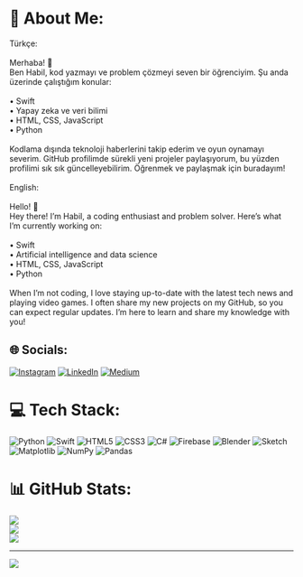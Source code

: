 # 💫 About Me:
Türkçe:<br><br>Merhaba! 👋<br>Ben Habil, kod yazmayı ve problem çözmeyi seven bir öğrenciyim. Şu anda üzerinde çalıştığım konular:<br><br>	•	Swift<br>	•	Yapay zeka ve veri bilimi<br>	•	HTML, CSS, JavaScript<br>	•	Python<br><br>Kodlama dışında teknoloji haberlerini takip ederim ve oyun oynamayı severim. GitHub profilimde sürekli yeni projeler paylaşıyorum, bu yüzden profilimi sık sık güncelleyebilirim. Öğrenmek ve paylaşmak için buradayım!<br><br>English:<br><br>Hello! 👋<br>Hey there! I’m Habil, a coding enthusiast and problem solver. Here’s what I’m currently working on:<br><br>	•	Swift<br>	•	Artificial intelligence and data science<br>	•	HTML, CSS, JavaScript<br>	•	Python<br><br>When I’m not coding, I love staying up-to-date with the latest tech news and playing video games. I often share my new projects on my GitHub, so you can expect regular updates. I’m here to learn and share my knowledge with you!<br>


## 🌐 Socials:
[![Instagram](https://img.shields.io/badge/Instagram-%23E4405F.svg?logo=Instagram&logoColor=white)](https://instagram.com/https://www.instagram.com/habildem/) [![LinkedIn](https://img.shields.io/badge/LinkedIn-%230077B5.svg?logo=linkedin&logoColor=white)](https://linkedin.com/in/https://www.linkedin.com/in/habil-demirci/) [![Medium](https://img.shields.io/badge/Medium-12100E?logo=medium&logoColor=white)](https://medium.com/@https://medium.com/@habildmrc) 

# 💻 Tech Stack:
![Python](https://img.shields.io/badge/python-3670A0?style=for-the-badge&logo=python&logoColor=ffdd54) ![Swift](https://img.shields.io/badge/swift-F54A2A?style=for-the-badge&logo=swift&logoColor=white) ![HTML5](https://img.shields.io/badge/html5-%23E34F26.svg?style=for-the-badge&logo=html5&logoColor=white) ![CSS3](https://img.shields.io/badge/css3-%231572B6.svg?style=for-the-badge&logo=css3&logoColor=white) ![C#](https://img.shields.io/badge/c%23-%23239120.svg?style=for-the-badge&logo=csharp&logoColor=white) ![Firebase](https://img.shields.io/badge/firebase-%23039BE5.svg?style=for-the-badge&logo=firebase) ![Blender](https://img.shields.io/badge/blender-%23F5792A.svg?style=for-the-badge&logo=blender&logoColor=white) ![Sketch](https://img.shields.io/badge/Sketch-FFB387?style=for-the-badge&logo=sketch&logoColor=black) ![Matplotlib](https://img.shields.io/badge/Matplotlib-%23ffffff.svg?style=for-the-badge&logo=Matplotlib&logoColor=black) ![NumPy](https://img.shields.io/badge/numpy-%23013243.svg?style=for-the-badge&logo=numpy&logoColor=white) ![Pandas](https://img.shields.io/badge/pandas-%23150458.svg?style=for-the-badge&logo=pandas&logoColor=white)
# 📊 GitHub Stats:
![](https://github-readme-stats.vercel.app/api?username=habildem&theme=great-gatsby&hide_border=true&include_all_commits=true&count_private=true)<br/>
![](https://github-readme-streak-stats.herokuapp.com/?user=habildem&theme=great-gatsby&hide_border=true)<br/>
![](https://github-readme-stats.vercel.app/api/top-langs/?username=habildem&theme=great-gatsby&hide_border=true&include_all_commits=true&count_private=true&layout=compact)

---
[![](https://visitcount.itsvg.in/api?id=habildem&icon=0&color=0)](https://visitcount.itsvg.in)

<!-- Proudly created with GPRM ( https://gprm.itsvg.in ) -->
